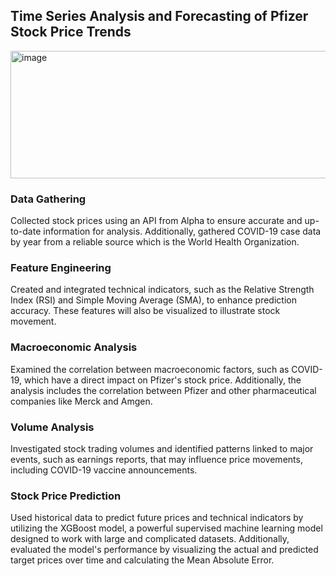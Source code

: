 ## Time Series Analysis and Forecasting of Pfizer Stock Price Trends
<img width="753" height="204" alt="image" src="https://github.com/user-attachments/assets/e9aabb24-a98f-4e11-8106-f3f716398519" />

### Data Gathering
Collected stock prices using an API from Alpha to ensure accurate and up-to-date information for analysis. Additionally, gathered COVID-19 case data by year from a reliable source which is the World Health Organization.

### Feature Engineering
Created and integrated technical indicators, such as the Relative Strength Index (RSI) and Simple Moving Average (SMA), to enhance prediction accuracy. These features will also be visualized to illustrate stock movement.

### Macroeconomic Analysis
Examined the correlation between macroeconomic factors, such as COVID-19, which have a direct impact on Pfizer's stock price. Additionally, the analysis includes the correlation between Pfizer and other pharmaceutical companies like Merck and Amgen.

### Volume Analysis
Investigated stock trading volumes and identified patterns linked to major events, such as earnings reports, that may influence price movements, including COVID-19 vaccine announcements.

### Stock Price Prediction
Used historical data to predict future prices and technical indicators by utilizing the XGBoost model, a powerful supervised machine learning model designed to work with large and complicated datasets. Additionally, evaluated the model's performance by visualizing the actual and predicted target prices over time and calculating the Mean Absolute Error.
